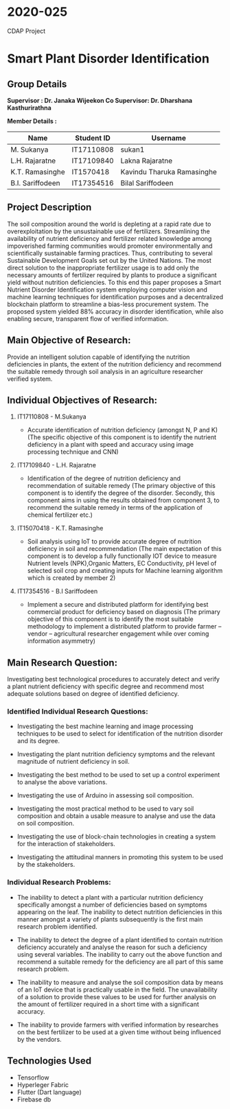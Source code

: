 
# 2020-025

CDAP Project 

# Smart Plant Disorder Identification

## Group Details

**Supervisor : Dr. Janaka Wijeekon
Co Supervisor: Dr. Dharshana Kasthurirathna**

**Member Details :** 

| Name | Student ID | Username |
|--|--|--|
| M. Sukanya | IT17110808 | sukan1 |
| L.H. Rajaratne | IT17109840 | Lakna Rajaratne |
| K.T. Ramasinghe | IT1570418 | Kavindu Tharuka Ramasinghe |
| B.I. Sariffodeen | IT17354516 | Bilal Sariffodeen |


## Project Description

The soil composition around the world is depleting at a rapid rate due to overexploitation by the unsustainable use of fertilizers. Streamlining the availability of nutrient deficiency and fertilizer related knowledge among impoverished farming communities would promoter environmentally and scientifically sustainable farming practices. Thus, contributing to several Sustainable Development Goals set out by the United Nations. The most direct solution to the inappropriate fertilizer usage is to add only the necessary amounts of fertilizer required by plants to produce a significant yield without nutrition deficiencies. To this end this paper proposes a Smart Nutrient Disorder Identification system employing computer vision and machine learning techniques for identification purposes and a decentralized blockchain platform to streamline a bias-less procurement system. The proposed system yielded 88% accuracy in disorder identification, while also enabling secure, transparent flow of verified information. 


## Main Objective of Research: 

Provide an intelligent solution capable of identifying the nutrition deficiencies in plants, the extent of the nutrition deficiency and recommend the suitable remedy through 
soil analysis in an agriculture researcher verified system.

## Individual Objectives of Research:

1. IT17110808 - M.Sukanya
    - Accurate identification of nutrition deficiency (amongst N, P and K) (The specific objective of this component is to identify the nutrient deficiency in a plant with speed and accuracy using image processing technique and CNN)


2. IT17109840 - L.H. Rajaratne
    - Identification of the degree of nutrition deficiency and recommendation of suitable remedy (The primary objective of this component is to identify the degree of the disorder. Secondly, this component aims in using the results obtained from component 3, to recommend the suitable remedy in terms of the application of chemical fertilizer etc.)


3. IT15070418 - K.T. Ramasinghe
    - Soil analysis using IoT to provide accurate degree of nutrition deficiency in soil and recommendation (The main expectation of this component is to develop a fully functionally IOT device to measure Nutrient levels (NPK),Organic Matters, EC Conductivity, pH level of selected soil crop and creating inputs for Machine learning algorithm which is created by member 2)


4. IT17354516 - B.I Sariffodeen
    - Implement a secure and distributed platform for identifying best commercial product for deficiency based on diagnosis (The primary objective of this component is to identify the most suitable methodology to implement a distributed platform to provide farmer – vendor – agricultural researcher engagement while over coming information asymmetry)


## Main Research Question:

Investigating best technological procedures to accurately detect and verify a plant nutrient deficiency with specific degree and recommend most adequate solutions based on degree 
of identified deficiency.

### Identified Individual Research Questions:

- Investigating the best machine learning and image processing techniques to be used to select for identification of the nutrition disorder and its degree.

- Investigating the plant nutrition deficiency symptoms and the relevant magnitude of nutrient deficiency in soil.

- Investigating the best method to be used to set up a control experiment to analyse the above variations.

- Investigating the use of Arduino in assessing soil composition.

- Investigating the most practical method to be used to vary soil composition and obtain a usable measure to analyse and use the data on soil composition.

- Investigating the use of block-chain technologies in creating a system for the interaction of stakeholders.

- Investigating the attitudinal manners in promoting this system to be used by the stakeholders. 

### Individual Research Problems:

- The inability to detect a plant with a particular nutrition deficiency specifically amongst a number of deficiencies based on symptoms appearing on the leaf. The inability to detect nutrition deficiencies in this manner amongst a variety of plants subsequently is the first main research problem identified.

- The inability to detect the degree of a plant identified to contain nutrition deficiency accurately and analyse the reason for such a deficiency using several variables. The inability to carry out the above function and recommend a suitable remedy for the deficiency are all part of this same research problem.

- The inability to measure and analyse the soil composition data by means of an IoT device that is practically usable in the field. The unavailability of a solution to provide these values to be used for further analysis on the amount of fertilizer required in a short time with a significant accuracy.

- The inability to provide farmers with verified information by researches on the best fertilizer to be used at a given time without being influenced by the vendors.

## Technologies Used

* Tensorflow
* Hyperleger Fabric
* Flutter (Dart language)
* Firebase db


